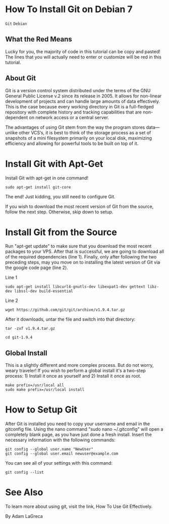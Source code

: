 # How To Install Git on Debian 7

```Git``` ```Debian```

## What the Red  Means


Lucky for you, the majority of code in this tutorial can be copy and pasted! The lines that you will actually need to enter or customize will be red in this tutorial.


## About Git


Git is a version control system distributed under the terms of the GNU General Public License v.2 since its release in 2005. It allows for non-linear development of projects and can handle large amounts of data effectively. This is the case because every working directory in Git is a full-fledged repository with complete history and tracking capabilities that are non-dependent on network access or a central server.


The advantages of using Git stem from the way the program stores data—unlike other VCS’s, it is best to think of the storage process as a set of snapshots of a mini filesystem primarily on your local disk, maximizing efficiency and allowing for powerful tools to be built on top of it.


# Install Git with Apt-Get


Install Git with apt-get in one command!


```
sudo apt-get install git-core
```


The end! Just kidding, you still need to configure Git.


If you wish to download the most recent version of Git from the source, follow the next step. Otherwise, skip down to setup.


# Install Git from the Source


Run "apt-get update" to make sure that you download the most recent packages to your VPS. After that is successful, we are going to download all of the required dependencies (line 1). Finally, only after following the two preceding steps, may you move on to installing the latest version of Git via the  google code page (line 2).


Line 1


```
sudo apt-get install libcurl4-gnutls-dev libexpat1-dev gettext libz-dev libssl-dev build-essential
```


Line 2


```
wget https://github.com/git/git/archive/v1.9.4.tar.gz
```


After it downloads, untar the file and switch into that directory:


```
tar -zxf v1.9.4.tar.gz
```


```
cd git-1.9.4
```


## Global Install


This is a slightly different and more complex process. But do not worry, weary traveler! If you wish to perform a global install it's a two-step process: 1) Install it once as yourself  and 2) Install it once as root.


```
make prefix=/usr/local all
sudo make prefix=/usr/local install
```


# How to Setup Git


After Git is installed you need to copy your username and email in the gitconfig file. Using the nano command "sudo nano ~/.gitconfig" will open a completely blank page, as you have just done a fresh install. Insert the necessary information with the following commands:


```
git config --global user.name "NewUser"
git config --global user.email newuser@example.com
```


You can see all of your settings with this command:


```
git config --list
```


# See Also


To learn more about using git, visit the link, How To Use Git Effectively.


By Adam LaGreca
